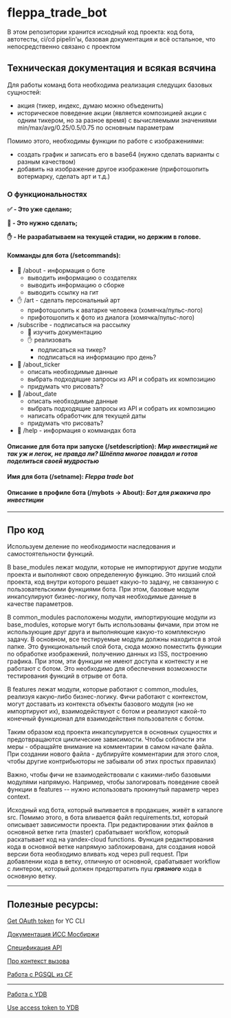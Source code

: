 # fleppa_trade_bot

В этом репозитории хранится исходный код проекта: код бота, автотесты, ci/cd pipelin'ы, базовая документация и всё остальное, что непосредственно связано с проектом

## Техническая документация и всякая всячина

Для работы команд бота необходима реализация следущих базовых сущностей:
* акция (тикер, индекс, думаю можно объеденить)
* историческое поведение акции (является композицией акции с одним тикером, но за разное время) с вычисляемыми значениями min/max/avg/0.25/0.5/0.75 по основным параметрам

Помимо этого, необходимы функции по работе с изображениями:
* создать график и записать его в base64 (нужно сделать варианты с разным качеством)
* добавить на изображение другое изображение (прифотошопить вотермарку, сделать арт и т.д.)


### О функциональностях
__:white_check_mark: - Это уже сделано;__ 

__:white_square_button: - Это нужно сделать;__

__:hand: - Не разрабатываем на текущей стадии, но держим в голове.__

#### Комманды для бота (/setcommands):

* :white_square_button: /about - информация о боте
  * выводить информацию о создателях
  * выводить информацию о сборке
  * выводить ссылку на гит
* :hand: /art - сделать персональный арт
  * прифотошопить к аватарке человека (хомячка/пульс-лого)
  * прифотошопить к фото из диалога (хомячка/пульс-лого)
* /subscribe - подписаться на рассылку
  * :white_square_button: изучить документацию
  * :hand: реализовать
    * подписаться на тикер?
    * подписаться на информацию про день?
* :white_square_button: /about_ticker
  * описать необходимые данные
  * выбрать подходящие запросы из API и собрать их композицию
  * придумать что рисовать?
* :white_square_button: /about_date
  * описать необходимые данные
  * выбрать подходящие запросы из API и собрать их композицию
  * написать обработчик для текущей даты
  * придумать что рисовать?
* :white_square_button: /help - информация о коммандах бота


#### Описание для бота при запуске (/setdescription): ***Мир инвестиций не так уж и легок, не правда ли? Шлёппа многое повидал и готов поделиться своей мудростью***
#### Имя для бота (/setname): ***Fleppa trade bot***
#### Описание в профиле бота (/mybots -> About): ***Бот для ржакича про инвестиции***
---
## Про код

Используем деление по необходимости наследования и самостоятельности функций. 

В base_modules лежат модули, которые не импортируют другие модули проекта и выполняют свою определенную функцию.
Это низший слой проекта, код внутри которого решает какую-то задачу, не связанную с пользовательскими функциями бота.
При этом, базовые модули инкапсулируют бизнес-логику, получая необходимые данные в качестве параметров.

В common_modules расположены модули, импортирующие модули из base_modules, которые могут быть использованы фичами, 
при этом не использующие друг друга и выполняющие какую-то комплексную задачу. В основном, все тестируемые модули
должны находится в этой папке. Это функциональный слой бота, сюда можно поместить функции по обработке изображений,
получению данных из ISS, построению графика. При этом, эти функции не имеют доступа к контексту и не работают с ботом.
Это необходимо для обеспечения возможности тестирования функций в отрыве от бота.

В features лежат модули, которые работают с common_modules, реализуя какую-либо бизнес-логику. Фичи работают с 
контекстом, могут доставать из контекста объекты базового модуля (но не импортируют их), взаимодействуют с ботом и 
реализуют какой-то конечный функционал для взаимодействия пользователя с ботом.

Таким образом код проекта инкапсулируется в основных сущностях и предотвращаются циклические зависимости.
Чтобы соблюсти эти меры - обращайте внимание на комментарии в самом начале файла. При создании нового файла - дублируйте
комментарии для этого слоя, чтобы другие контрибьюторы не забывали об этих простых правилах)

Важно, чтобы фичи не взаимодействовали с какими-либо базовыми модулями напрямую. 
Например, чтобы залогировать поведение своей функции в features -- нужно использовать прокинутый параметр через context.

Исходный код бота, который выливается в продакшен, живёт в каталоге src. Помимо этого, в бота вливается файл requirements.txt, который описывает зависимости проекта.
При редактировании этих файлов в основной ветке гита (master) срабатывает workflow, который раскатывает код на yandex-cloud functions.
Функция редактирования кода в основной ветке напрямую заблокирована, для создания новой версии бота необходимо вливать код через pull request.
При добавлении кода в ветку, отличную от основной, срабатывает workflow с линтером, который должен предотвратить пуш ___грязного___ кода в основную ветку.

---
## Полезные ресурсы:

<a href=https://cloud.yandex.ru/docs/iam/concepts/authorization/oauth-token>Get OAuth token</a> for YC CLI

<a href=https://www.moex.com/a2193>Документация ИСС Мосбиржи</a> 

<a href=http://iss.moex.com/iss/reference/>Спецификация API</a>

<a href=https://cloud.yandex.ru/docs/functions/lang/python/context>Про контекст вызова</a>

<a href=https://cloud.yandex.ru/docs/functions/operations/database-connection>Работа с PGSQL из CF</a>

---

<a href=https://cloud.yandex.ru/docs/functions/tutorials/connect-to-ydb>Работа с YDB</a>

<a href=https://github.com/ydb-platform/ydb-python-sdk/blob/main/examples/access-token-credentials/main.py>Use access token to YDB</a>
